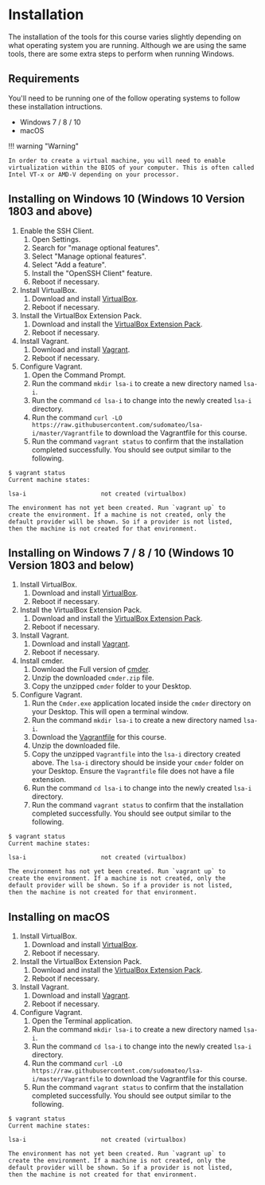 # Installation

The installation of the tools for this course varies slightly depending on what operating system you are running. Although we are using the same tools, there are some extra steps to perform when running Windows. 

## Requirements

You'll need to be running one of the follow operating systems to follow these installation intructions.

* Windows 7 / 8 / 10
* macOS

!!! warning "Warning"
    
    In order to create a virtual machine, you will need to enable virtualization within the BIOS of your computer. This is often called Intel VT-x or AMD-V depending on your processor.

## Installing on Windows 10 (Windows 10 Version 1803 and above)

1. Enable the SSH Client.
    1. Open Settings.
    2. Search for "manage optional features".
    3. Select "Manage optional features".
    4. Select "Add a feature".
    5. Install the "OpenSSH Client" feature.
    6. Reboot if necessary.
2. Install VirtualBox.
    1. Download and install [VirtualBox](https://www.virtualbox.org/wiki/Downloads).
    2. Reboot if necessary.
3. Install the VirtualBox Extension Pack.
    1. Download and install the [VirtualBox Extension Pack](https://www.virtualbox.org/wiki/Downloads).
    2. Reboot if necessary.
4. Install Vagrant.
    1. Download and install [Vagrant](https://www.vagrantup.com/downloads.html).
    2. Reboot if necessary.
5. Configure Vagrant.
    1. Open the Command Prompt.
    2. Run the command `mkdir lsa-i` to create a new directory named `lsa-i`.
    3. Run the command `cd lsa-i` to change into the newly created `lsa-i` directory.
    4. Run the command `curl -LO https://raw.githubusercontent.com/sudomateo/lsa-i/master/Vagrantfile` to download the Vagrantfile for this course.
    5. Run the command `vagrant status` to confirm that the installation completed successfully. You should see output similar to the following.
```
$ vagrant status
Current machine states:

lsa-i                     not created (virtualbox)

The environment has not yet been created. Run `vagrant up` to
create the environment. If a machine is not created, only the
default provider will be shown. So if a provider is not listed,
then the machine is not created for that environment.
```

## Installing on Windows 7 / 8 / 10 (Windows 10 Version 1803 and below)

1. Install VirtualBox.
    1. Download and install [VirtualBox](https://www.virtualbox.org/wiki/Downloads).
    2. Reboot if necessary.
2. Install the VirtualBox Extension Pack.
    1. Download and install the [VirtualBox Extension Pack](https://www.virtualbox.org/wiki/Downloads).
    2. Reboot if necessary.
3. Install Vagrant.
    1. Download and install [Vagrant](https://www.vagrantup.com/downloads.html).
    2. Reboot if necessary.
4. Install cmder.
    1. Download the Full version of [cmder](http://cmder.net).
    2. Unzip the downloaded `cmder.zip` file.
    3. Copy the unzipped `cmder` folder to your Desktop.
5. Configure Vagrant.
    1. Run the `Cmder.exe` application located inside the `cmder` directory on your Desktop. This will open a terminal window.
    2. Run the command `mkdir lsa-i` to create a new directory named `lsa-i`.
    3. Download the [Vagrantfile](https://gist.github.com/sudomateo/7068f579591667283a4710ae82824766/archive/d12deecb525fc61302ee7bc457cdf3b6e911db6f.zip) for this course.
    4. Unzip the downloaded file.
    5. Copy the unzipped `Vagrantfile` into the `lsa-i` directory created above. The `lsa-i` directory should be inside your `cmder` folder on your Desktop. Ensure the `Vagrantfile` file does not have a file extension. 
    6. Run the command `cd lsa-i` to change into the newly created `lsa-i` directory.
    7. Run the command `vagrant status` to confirm that the installation completed successfully. You should see output similar to the following.
```
$ vagrant status
Current machine states:

lsa-i                     not created (virtualbox)

The environment has not yet been created. Run `vagrant up` to
create the environment. If a machine is not created, only the
default provider will be shown. So if a provider is not listed,
then the machine is not created for that environment.
```

## Installing on macOS

1. Install VirtualBox.
    1. Download and install [VirtualBox](https://www.virtualbox.org/wiki/Downloads).
    2. Reboot if necessary.
2. Install the VirtualBox Extension Pack.
    1. Download and install the [VirtualBox Extension Pack](https://www.virtualbox.org/wiki/Downloads).
    2. Reboot if necessary.
3. Install Vagrant.
    1. Download and install [Vagrant](https://www.vagrantup.com/downloads.html).
    2. Reboot if necessary.
4. Configure Vagrant.
    1. Open the Terminal application.
    2. Run the command `mkdir lsa-i` to create a new directory named `lsa-i`.
    3. Run the command `cd lsa-i` to change into the newly created `lsa-i` directory.
    4. Run the command `curl -LO https://raw.githubusercontent.com/sudomateo/lsa-i/master/Vagrantfile` to download the Vagrantfile for this course.
    5. Run the command `vagrant status` to confirm that the installation completed successfully. You should see output similar to the following.
```
$ vagrant status
Current machine states:

lsa-i                     not created (virtualbox)

The environment has not yet been created. Run `vagrant up` to
create the environment. If a machine is not created, only the
default provider will be shown. So if a provider is not listed,
then the machine is not created for that environment.
```
